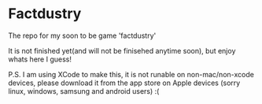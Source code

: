 # Factdustry
The repo for my soon to be game 'factdustry'

It is not finished yet(and will not be finisehed anytime soon), but enjoy whats here I guess!

P.S. I am using XCode to make this, it is not runable on non-mac/non-xcode devices, please download it from the app store on Apple devices (sorry linux, windows, samsung and android users) :(
